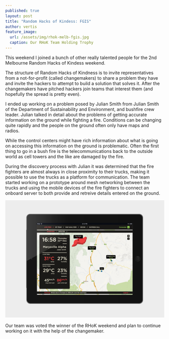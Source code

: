 ```yaml
---
published: true
layout: post
title: "Random Hacks of Kindess: FGIS"
author: vertis
feature_image:
  url: /assets/img/rhok-melb-fgis.jpg
  caption: Our RHoK Team Holding Trophy
---
```


This weekend I joined a bunch of other really talented people for the 2nd Melbourne Random Hacks of Kindess weekend.

The structure of Random Hacks of Kindness is to invite representatives from a not-for-profit (called changemakers) to share a problem they have and invite the hackers to attempt to build a solution that solves it. After the changemakers have pitched hackers join teams that interest them (and hopefully the spread is pretty even).

I ended up working on a problem posed by Julian Smith from Julian Smith of the Department of Sustainability and Environment, and bushfire crew leader. Julian talked in detail about the problems of getting accurate information on the ground while fighting a fire. Conditions can be changing quite rapidly and the people on the ground often only have maps and radios.

While the control centers might have rich information about what is going on accessing this information on the ground is problematic. Often the first thing to go in a bush fire is the telecommunications back to the outside world as cell towers and the like are damaged by the fire.

During the discovery process with Julian it was determined that the fire fighters are almost always in close proximity to their trucks, making it possible to use the trucks as a platform for communication. The team started working on a prototype around mesh networking between the trucks and using the mobile devices of the fire fighters to connect an onboard server to both provide and retreive details entered on the ground.

![FGIS Mockup](/assets/img/fire-geo-information-mockup.jpg)

Our team was voted the winner of the RHoK weekend and plan to continue working on it with the help of the changemaker.